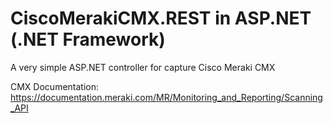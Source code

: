 # CiscoMerakiCMX.REST in ASP.NET (.NET Framework)

A very simple ASP.NET controller for capture Cisco Meraki CMX 

CMX Documentation: 
https://documentation.meraki.com/MR/Monitoring_and_Reporting/Scanning_API

